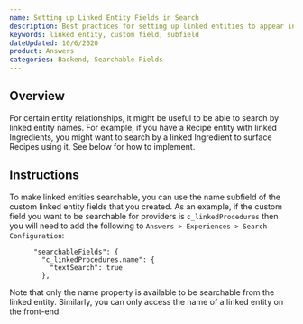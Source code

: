 ```yaml
---
name: Setting up Linked Entity Fields in Search
description: Best practices for setting up linked entities to appear in search
keywords: linked entity, custom field, subfield
dateUpdated: 10/6/2020
product: Answers
categories: Backend, Searchable Fields
---
```

## Overview
For certain entity relationships, it might be useful to be able to search by linked entity names. For example, if you have a Recipe entity with linked Ingredients, you might want to search by a linked Ingredient to surface Recipes using it. See below for how to implement.

## Instructions
To make linked entities searchable, you can use the name subfield of the custom linked entity fields that you created. As an example, if the custom field you want to be searchable for providers is `c_linkedProcedures` then you will need to add the following to `Answers > Experiences > Search Configuration`:

```
      "searchableFields": {
        "c_linkedProcedures.name": {
          "textSearch": true
        },
```

Note that only the name property is available to be searchable from the linked entity. Similarly, you can only access the name of a linked entity on the front-end.
